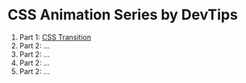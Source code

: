 # CSS Animation Series by DevTips

1. Part 1: [CSS Transition](https://www.youtube.com/watch?v=8kK-cA99SA0&list=PLqGj3iMvMa4LvJ8VctoXnPI0dtE40wfid&index=1)
2. Part 2: ...
3. Part 2: ...
4. Part 2: ...
5. Part 2: ...